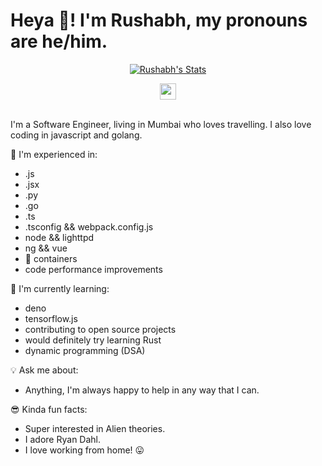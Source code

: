 # Heya 👋! I'm Rushabh, my pronouns are he/him.

<p align="center">
  <a href="https://github.com/rushabh-wadkar" class="rich-diff-level-one">
    <img src="https://github-readme-stats.vercel.app/api?username=rushabh-wadkar&theme=merko&show_icons=true&include_all_commits=true&count_private=true" alt="Rushabh's Stats" >
  </a>
</p>

<p align="center">
  <a href="https://linkedin.com/in/rushabh-wadkar">
    <img src="https://img.icons8.com/color/48/000000/linkedin-circled.png" width="26px"/>
  </a>
  <br><br>

I'm a Software Engineer, living in Mumbai who loves travelling. I also love coding in javascript and golang.

🧰  I'm experienced in:
- .js
- .jsx
- .py
- .go
- .ts
- .tsconfig && webpack.config.js
- node && lighttpd
- ng && vue
- 🐳 containers
- code performance improvements

🏣 I'm currently learning:
- deno
- tensorflow.js
- contributing to open source projects
- would definitely try learning Rust
- dynamic programming (DSA)

💡 Ask me about:
- Anything, I'm always happy to help in any way that I can.

😎 Kinda fun facts:
- Super interested in Alien theories.
- I adore Ryan Dahl.
- I love working from home! 😛
